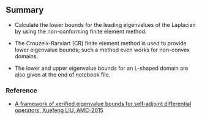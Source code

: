## Summary
    
- Calculate the lower bounds for the leading eigenvalues of the Laplacian by using the non-conforming finite element method. 

- The Crouzeix-Rarviart (CR) finite element method is used to provide lower eigenvalue bounds; such a method even works for non-convex domains.

- The lower and upper eigenvalue bounds for an L-shaped domain are also given at the end of notebook file.


### Reference
-  [A framework of verified eigenvalue bounds for self-adjoint differential operators, Xuefeng LIU, AMC-2015](https://www.sciencedirect.com/science/article/pii/S0096300315003628)

